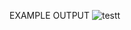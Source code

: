 EXAMPLE OUTPUT
![testt](https://github.com/user-attachments/assets/b904f619-ec3d-4f26-bec9-ea378d4f819b)
